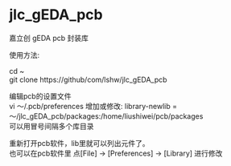 # jlc_gEDA_pcb
嘉立创 gEDA pcb 封装库


使用方法:  
  
cd ~  
git  clone https://github/com/lshw/jlc_gEDA_pcb  

编辑pcb的设置文件  
vi ～/.pcb/preferences
增加或修改:
library-newlib = ～/jlc_gEDA_pcb/packages:/home/liushiwei/pcb/packages  
可以用冒号间隔多个库目录  

重新打开pcb软件，lib里就可以列出元件了。  
也可以在pcb软件里 点[File] -> [Preferences] -> [Library] 进行修改
